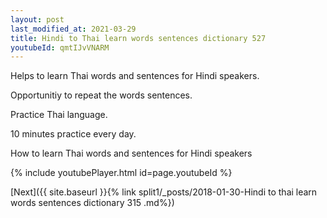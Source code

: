 ```yaml
---
layout: post
last_modified_at: 2021-03-29
title: Hindi to Thai learn words sentences dictionary 527 
youtubeId: qmtIJvVNARM
---
```

 
 
Helps to learn Thai words and sentences for Hindi speakers.

Opportunitiy to repeat the words sentences. 

Practice Thai language. 
 
10 minutes practice every day. 
 
How to learn Thai words and sentences for Hindi speakers 
 
{% include youtubePlayer.html id=page.youtubeId %}
 
 
[Next]({{ site.baseurl }}{% link  split1/_posts/2018-01-30-Hindi to thai learn words sentences dictionary 315 .md%})
 
